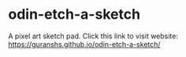 # odin-etch-a-sketch
A pixel art sketch pad.
Click this link to visit website: https://guranshs.github.io/odin-etch-a-sketch/
